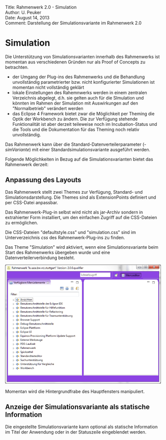 Title:   Rahmenwerk 2.0 - Simulation  
Author:  U. Peuker  
Date:    August 14, 2013  
Comment: Darstellung der Simulationsvariante im Rahmenwerk 2.0

Simulation
==========

Die Unterstützung von Simulationsvarianten innerhalb des Rahmenwerks ist momentan aus
verschiedenen Gründen nur als Proof of Concepts zu betrachten.

- der Umgang der Plug-ins des Rahmenwerks und die Behandlung unvollständig 
  parametrierter bzw. nicht konfigurierter Simulationen ist momentan nicht
  vollständig geklärt
- lokale Einstellungen des Rahemnwerks werden in einem zentralen Verzeichnis
  abgelegt, d.h. sie gelten auch für die SImulation und könnten im Rahmen der Simulation
  mit Auswirkungen auf den "Normalbetrieb" verändert werden
- das Eclipse 4 Framework bietet zwar die Möglichkeit per Theming die Optik der Workbench
  zu ändern. Die zur Verfügung stehende Funktionalität ist aber derzeit teileweise
  noch im Incubation-Status und die Tools und die Dokumentation für das Theming noch
  relativ unvollständig.
  
Das Rahmenwerk kann über die Standard-Datenverteilerparameter (*-simVariante*) mit einer
Standardsimulationsvariante ausgeführt werden.
  
Folgende Möglichkeiten in Bezug auf die Simulationsvarianten bietet das Rahmenwerk
derzeit:

## Anpassung des Layouts

Das Rahmenwerk stellt zwei Themes zur Verfügung, Standard- und Simulationsdarstellung.
Die Themes sind als ExtensionPoints definiert und per CSS-Datei anpassbar.

Das Rahmenwerk-Plug-in selbst wird nicht als jar-Archiv sondern in extrahierter
Form installiert, um den einfachen Zugriff auf die CSS-Dateien zu ermöglichen. 

Die CSS-Dateien "defaultstyle.css" und "simulation.css" sind im Unterverzeichnis
*css* des Rahmenwerk-Plug-ins zu finden.

Das Theme "Simulation" wird aktiviert, wenn eine Simulationsvariante beim Start des 
Rahmenwerks übergeben wurde und eine Datenverteilerverbindung besteht. 

![Rahmenwerk mit Thele "Simulation"](../assets/css_simulation.png) 

Momentan wird die Hintergrundfrabe des Hauptfensters manipuliert.

## Anzeige der Simulationsvariante als statische Information

Die eingestellte Simulationsvariante kann optional als statische Information im Titel der
Anwendung oder in der Statuszeile eingeblendet werden.

